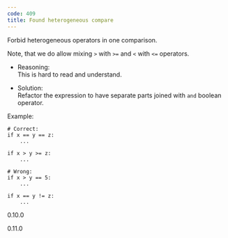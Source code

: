 ```yaml
---
code: 409
title: Found heterogeneous compare
---
```


Forbid heterogeneous operators in one comparison.

Note, that we do allow mixing `>` with `>=` and `<` with `<=` operators.

  - Reasoning:  
    This is hard to read and understand.

  - Solution:  
    Refactor the expression to have separate parts joined with `and`
    boolean operator.

Example:

    # Correct:
    if x == y == z:
        ...
    
    if x > y >= z:
        ...
    
    # Wrong:
    if x > y == 5:
        ...
    
    if x == y != z:
        ...

<div class="versionadded">

0.10.0

</div>

<div class="versionchanged">

0.11.0

</div>
